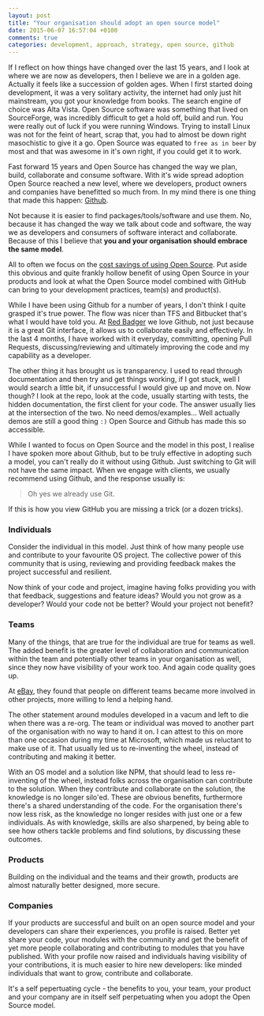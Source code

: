 ```yaml
---
layout: post
title: "Your organisation should adopt an open source model"
date: 2015-06-07 16:57:04 +0100
comments: true
categories: development, approach, strategy, open source, github
---
```


If I reflect on how things have changed over the last 15 years, and I look at where we are now as developers, then I believe we are in a golden age. Actually it feels like a succession of golden ages. When I first started doing development, it was a very solitary activity, the internet had only just hit mainstream, you got your knowledge from books. The search engine of choice was Alta Vista. Open Source software was something that lived on SourceForge, was incredibly difficult to get a hold off, build and run. You were really out of luck if you were running Windows. Trying to install Linux was not for the feint of heart, scrap that, you had to almost be down right masochistic to give it a go. Open Source was equated to `free as in beer` by most and that was awesome in it's own right, if you could get it to work.

Fast forward 15 years and Open Source has changed the way we plan, build, collaborate and consume software. With it's wide spread adoption Open Source reached a new level, where we developers, product owners and companies have benefitted so much from. In my mind there is one thing that made this happen: [Github](https://github.com/). 

Not because it is easier to find packages/tools/software and use them. No, because it has changed the way we talk about code and software, the way we as developers and consumers of software interact and collaborate. Because of this I believe that __you and your organisation should embrace the same model__. 

All to often we focus on the [cost savings of using Open Source](http://www.bbc.co.uk/news/business-18466270). Put aside this obvious and quite frankly hollow benefit of using Open Source in your products and look at what the Open Source model combined with GitHub can bring to your development practices, team(s) and product(s).

While I have been using Github for a number of years, I don't think I quite grasped it's true power. The flow was nicer than TFS and Bitbucket that's what I would have told you. At [Red Badger](http://wwww.red-badger.com/) we love Github, not just because it is a great Git interface, it allows us to collaborate easily and effectively. In the last 4 months, I have worked with it everyday, committing, opening Pull Requests, discussing/reviewing and ultimately improving the code and my capability as a developer. 

The other thing it has brought us is transparency. I used to read through documentation and then try and get things working, if I got stuck, well I would search a little bit, if unsuccessful I would give up and move on. Now though? I look at the repo, look at the code, usually starting with tests, the hidden documentation, the first client for your code. The answer usually lies at the intersection of the two. No need demos/examples... Well actually demos are still a good thing `:)` Open Source and Github has made this so accessible.

While I wanted to focus on Open Source and the model in this post, I realise I have spoken more about Github, but to be truly effective in adopting such a model, you can't really do it without using Github. Just switching to Git will not have the same impact. When we engage with clients, we usually recommend using Github, and the response usually is:

> Oh yes we already use Git. 

If this is how you view GitHub you are missing a trick (or a dozen tricks).

### Individuals

Consider the individual in this model. Just think of how many people use and contribute to your favourite OS project. The collective power of this community that is using, reviewing and providing feedback makes the project successful and resilient.

Now think of your code and project, imagine having folks providing you with that feedback, suggestions and feature ideas? Would you not grow as a developer? Would your code not be better? Would your project not benefit?

### Teams

Many of the things, that are true for the individual are true for teams as well. The added benefit is the greater level of collaboration and communication within the team and potentially other teams in your organisation as well, since they now have visibility of your work too. And again code quality goes up. 

At [eBay](https://www.talentbuddy.co/blog/building-with-node-js-at-ebay), they found that people on different teams became more involved in other projects, more willing to lend a helping hand. 

The other statement around modules developed in a vacum and left to die when there was a re-org. The team or individual was moved to another part of the organisation with no way to hand it on. I can attest to this on more than one occasion during my time at Microsoft, which made us reluctant to make use of it. That usually led us to re-inventing the wheel, instead of contributing and making it better.

With an OS model and a solution like NPM, that should lead to less re-inventing of the wheel, instead folks across the organisation can contribute to the solution. When they contribute and collaborate on the solution, the knowledge is no longer silo'ed. These are obvious benefits, furthermore there's a shared understanding of the code. For the organisation there's now less risk, as the knowledge no longer resides with just one or a few individuals. As with knowledge, skills are also sharpened, by being able to see how others tackle problems and find solutions, by discussing these outcomes.

### Products

Building on the individual and the teams and their growth, products are almost naturally better designed, more secure.


### Companies
If your products are successful and built on an open source model and your developers can share their experiences, you profile is raised. Better yet share your code, your modules with the community and get the benefit of yet more people collaborating and contributing to modules that you have published. With your profile now raised and individuals having visibility of your contributions, it is much easier to hire new developers: like minded individuals that want to grow, contribute and collaborate. 

It's a self pepertuating cycle - the benefits to you, your team, your product and your company are in itself self perpetuating when you adopt the Open Source model.